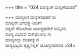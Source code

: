 +++
title = "024 ಮಾನ್ಯರಿಗೆ ಮನ್ನಣೆಯಹರೆ"

+++
ಮಾನ್ಯರಿಗೆ ಮನ್ನಣೆಯಹರೆ ಸಾ  
ಮಾನ್ಯನೇ ಭಗದತ್ತ  ನಿಮಗೇ   
ನನ್ಯನೇ ಸೌಬಲೇಯ ಜಯದ್ರಥನೇಕೆ ಮನ್ನಿಸರಿ  
ಶೂನ್ಯ ವಿಭವವೆ ಮಗಧಸೂನು ಸು  
ಮಾನ್ಯನಲ್ಲಾ ದಂತವಕ್ರ ವ  
ದಾನ್ಯಭಟ್ಟನು ಕೃಷ್ಣನಿಲ್ಲಿಗೆ ಯೋಗ್ಯನಹನೆಂದ     ॥24॥
